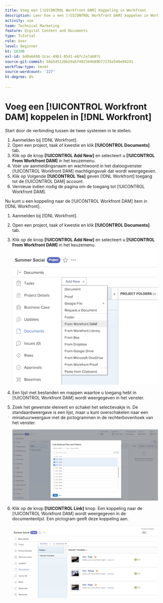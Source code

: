```yaml
---
title: Voeg een [!UICONTROL Workfront DAM] Koppeling in Workfront
description: Leer hoe u een [!UICONTROL Workfront DAM] koppelen in Workfront zodat u een koppeling kunt maken [!UICONTROL DAM] naar uw project, taak of probleem in Workfront.
activity: use
team: Technical Marketing
feature: Digital Content and Documents
type: Tutorial
role: User
level: Beginner
kt: 10106
exl-id: bd0a6498-2cac-49b1-85d1-e6fc2a7ab07c
source-git-commit: 58a545120b29a5f492344b89b77235e548e94241
workflow-type: tm+mt
source-wordcount: '227'
ht-degree: 0%

---
```


# Voeg een [!UICONTROL Workfront DAM] koppelen in [!DNL Workfront]

Start door de verbinding tussen de twee systemen in te stellen.

1. Aanmelden bij [!DNL Workfront].
1. Open een project, taak of kwestie en klik **[!UICONTROL Documents]** tab.
1. Klik op de knop **[!UICONTROL Add New]** en selecteert u **[!UICONTROL From Workfront DAM]** in het keuzemenu.
1. Voer uw aanmeldingsnaam en wachtwoord in het dialoogvenster [!UICONTROL Workfront DAM] machtigingsvak dat wordt weergegeven.
1. Klik op Volgende **[!UICONTROL Yes]** geven [!DNL Workfront] toegang tot de [!UICONTROL DAM] account.
1. Vernieuw indien nodig de pagina om de toegang tot [!UICONTROL Workfront DAM].

Nu kunt u een koppeling naar de [!UICONTROL Workfront DAM] item in [!DNL Workfront].

1. Aanmelden bij [!DNL Workfront].
1. Open een project, taak of kwestie en klik **[!UICONTROL Documents]** tab.
1. Klik op de knop **[!UICONTROL Add New]** en selecteert u **[!UICONTROL From Workfront DAM]** in het keuzemenu.
   ![Een afbeelding van de [!UICONTROL From Workfront DAM] in de [!UICONTROL Add New] vervolgkeuzemenu](assets/01-contributor-from-workfront-dam.png)
1. Een lijst met bestanden en mappen waartoe u toegang hebt in [!UICONTROL Workfront DAM] wordt weergegeven in het venster.

1. Zoek het gewenste element en schakel het selectievakje in. De standaardweergave is een lijst, maar u kunt overschakelen naar een miniatuurweergave met de pictogrammen in de rechterbovenhoek van het venster.

   ![Een afbeelding van geselecteerde elementen in een pop-upvenster](assets/02-contributor-select-files-in-dam.png)

1. Klik op de knop **[!UICONTROL Link]** knop. Een koppeling naar de [!UICONTROL Workfront DAM] wordt weergegeven in de documentenlijst. Een pictogram geeft deze koppeling aan.

   ![Een afbeelding van de koppelingen naar de [!UICONTROL Workfront DAM] bestanden die worden weergegeven in de documentenlijst van [!DNL Workfront].](assets/03-contributor-linked-in-wf.png)
